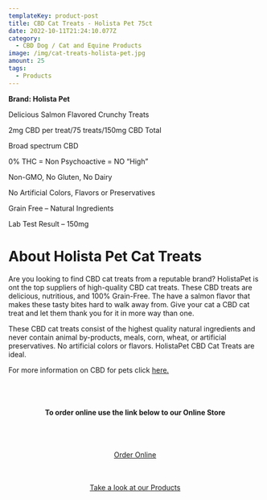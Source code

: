 ```yaml
---
templateKey: product-post
title: CBD Cat Treats - Holista Pet 75ct
date: 2022-10-11T21:24:10.077Z
category:
  - CBD Dog / Cat and Equine Products
image: /img/cat-treats-holista-pet.jpg
amount: 25
tags:
  - Products
---
```

**Brand: Holista Pet**

Delicious Salmon Flavored Crunchy Treats

2mg CBD per treat/75 treats/150mg CBD Total

Broad spectrum CBD

0% THC = Non Psychoactive = NO “High”

Non-GMO, No Gluten, No Dairy

No Artificial Colors, Flavors or Preservatives

Grain Free – Natural Ingredients

Lab Test Result – 150mg

# About Holista Pet Cat Treats

Are you looking to find CBD cat treats from a reputable brand? HolistaPet is ont the top suppliers of high-quality CBD cat treats.  These CBD treats are delicious, nutritious, and 100% Grain-Free. The have a salmon flavor that makes these tasty bites hard to walk away from. Give your cat a CBD cat treat and let them thank you for it in more way than one.

These CBD cat treats consist of the highest quality natural ingredients and never contain animal by-products, meals, corn, wheat, or artificial preservatives. No artificial colors or flavors. HolistaPet CBD Cat Treats are ideal.

For more information on CBD for pets click [here.](https://capitalamericanshaman.com/blog/cbd-oil-for-pets/)

<br><br>

<Center>

#### **To order online use the link below to our Online Store**

<br><br>

<Center><a class="link-view-more-products" target="_blank" href="https://capitalcbd.shop/product/cbd-cat-treats-holista-pet-75ct/">Order Online</a></

<br><br><br>

<Center><a class="link-view-more-products" target="_blank" href="https://capitalamericanshaman.com/products">Take a look at our Products</a></Center>

<br><br>